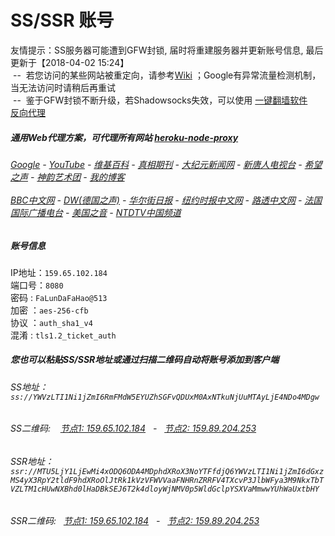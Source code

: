 # SS/SSR 账号 

友情提示：SS服务器可能遭到GFW封锁, 届时将重建服务器并更新账号信息, 最后更新于【2018-04-02 15:24】
<br/>&nbsp;--&nbsp; 若您访问的某些网站被重定向，请参考[Wiki](https://github.com/gfw-breaker/ssr-accounts/wiki) ；Google有异常流量检测机制，当无法访问时请稍后再重试
<br/>&nbsp;--&nbsp; 鉴于GFW封锁不断升级，若Shadowsocks失效，可以使用 [一键翻墙软件](https://github.com/gfw-breaker/nogfw/blob/master/README.md) &nbsp;&nbsp;&nbsp;
[反向代理](https://github.com/gfw-breaker/open-proxy/wiki/proxy)

##### 通用Web代理方案，可代理所有网站 [heroku-node-proxy](https://github.com/gfw-breaker/heroku-node-proxy#--end--) 

######  [Google](https://sheltered-depths-73121.herokuapp.com/proxy/https://www.google.com/search?q=425事件) - [YouTube](https://git.io/vxNPj) - [维基百科](https://sheltered-depths-73121.herokuapp.com/proxy/https://zh.wikipedia.org/wiki/喬高-麥塔斯調查報告)  - [真相期刊](https://sheltered-depths-73121.herokuapp.com/proxy/http://qikan.minghui.org/display.aspx?category_id=3&zhuanti_id=2) - [大纪元新闻网](https://sheltered-depths-73121.herokuapp.com/proxy/http://www.epochtimes.com/) - [新唐人电视台](https://sheltered-depths-73121.herokuapp.com/proxy/http://www.ntdtv.com/) - [希望之声](https://sheltered-depths-73121.herokuapp.com/proxy/http://soundofhope.org/) - [神韵艺术团](https://sheltered-depths-73121.herokuapp.com/proxy/http://www.ntdtv.com/xtr/gb/prog673.html) - [我的博客](https://sheltered-depths-73121.herokuapp.com/proxy/http://truth.atspace.eu/)<br/> <br/> [BBC中文网](https://sheltered-depths-73121.herokuapp.com/proxy/http://www.bbc.com/zhongwen/simp) - [DW(德国之声)](https://sheltered-depths-73121.herokuapp.com/proxy/http://www.dw.com/zh/在线报导/s-9058?&zhongwen=simp) - [华尔街日报](https://sheltered-depths-73121.herokuapp.com/proxy/https://cn.wsj.com/zh-hans) - [纽约时报中文网](https://sheltered-depths-73121.herokuapp.com/proxy/https://cn.nytimes.com/) - [路透中文网](https://sheltered-depths-73121.herokuapp.com/proxy/https://cn.reuters.com/) - [法国国际广播电台](https://sheltered-depths-73121.herokuapp.com/proxy/http://cn.rfi.fr/) - [美国之音](https://sheltered-depths-73121.herokuapp.com/proxy/https://www.voachinese.com/) - [NTDTV中国频道](https://git.io/vxShq)


##### 账号信息
IP地址：`159.65.102.184`  
端口号：`8080`  
密码  : `FaLunDaFaHao@513`  
加密  ：`aes-256-cfb`  
协议  ：`auth_sha1_v4`  
混淆  : `tls1.2_ticket_auth`  

##### 您也可以粘贴SS/SSR地址或通过扫描二维码自动将账号添加到客户端

######  SS地址： `ss://YWVzLTI1Ni1jZmI6RmFMdW5EYUZhSGFvQDUxM0AxNTkuNjUuMTAyLjE4NDo4MDgw`   
######  SS二维码: &nbsp;&nbsp; <a href="http://159.65.102.184/info/ss.html" target="_blank">节点1: 159.65.102.184</a> &nbsp;&nbsp;-&nbsp;&nbsp; <a href="http://159.89.204.253/info/ss.html" target="_blank">节点2: 159.89.204.253</a>

######  SSR地址： `ssr://MTU5LjY1LjEwMi4xODQ6ODA4MDphdXRoX3NoYTFfdjQ6YWVzLTI1Ni1jZmI6dGxzMS4yX3RpY2tldF9hdXRoOlJtRk1kVzVFWVVaaFNHRnZRRFV4TXcvP3JlbWFya3M9NkxTbTVZLTM1cHUwNXBhd0lHaDBkSEJ6T2k4dloyWjNMV0p5WldGclpYSXVaMmwwYUhWaUxtbHY`     
######  SSR二维码: &nbsp;&nbsp;<a href="http://159.65.102.184/info/ssr.html" target="_blank">节点1: 159.65.102.184</a> &nbsp;&nbsp;-&nbsp;&nbsp; <a href="http://159.89.204.253/info/ssr.html" target="_blank">节点2: 159.89.204.253</a>


